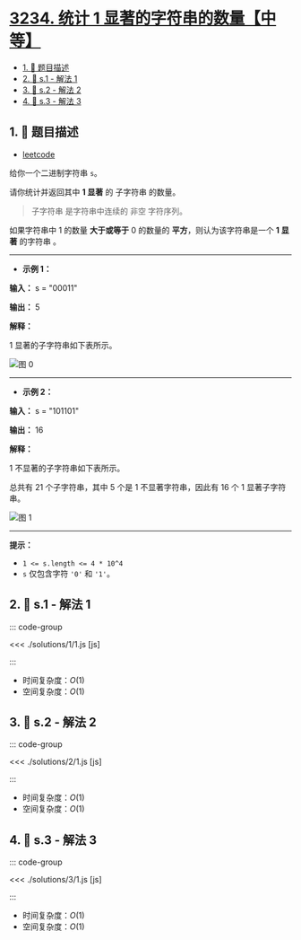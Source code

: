 # [3234. 统计 1 显著的字符串的数量【中等】](https://github.com/tnotesjs/TNotes.leetcode/tree/main/notes/3234.%20%E7%BB%9F%E8%AE%A1%201%20%E6%98%BE%E8%91%97%E7%9A%84%E5%AD%97%E7%AC%A6%E4%B8%B2%E7%9A%84%E6%95%B0%E9%87%8F%E3%80%90%E4%B8%AD%E7%AD%89%E3%80%91)

<!-- region:toc -->

- [1. 📝 题目描述](#1--题目描述)
- [2. 🎯 s.1 - 解法 1](#2--s1---解法-1)
- [3. 🎯 s.2 - 解法 2](#3--s2---解法-2)
- [4. 🎯 s.3 - 解法 3](#4--s3---解法-3)

<!-- endregion:toc -->

## 1. 📝 题目描述

- [leetcode](https://leetcode.cn/problems/count-the-number-of-substrings-with-dominant-ones/)

给你一个二进制字符串 `s`。

请你统计并返回其中 **1 显著** 的 子字符串 的数量。

> 子字符串 是字符串中连续的 非空 字符序列。

如果字符串中 1 的数量 **大于或等于** 0 的数量的 **平方**，则认为该字符串是一个 **1 显著** 的字符串 。

---

- **示例 1：**

**输入：** s = "00011"

**输出：** 5

**解释：**

1 显著的子字符串如下表所示。

![图 0](https://cdn.jsdelivr.net/gh/tnotesjs/imgs@main/2025-09-29-12-29-20.png)

---

- **示例 2：**

**输入：** s = "101101"

**输出：** 16

**解释：**

1 不显著的子字符串如下表所示。

总共有 21 个子字符串，其中 5 个是 1 不显著字符串，因此有 16 个 1 显著子字符串。

![图 1](https://cdn.jsdelivr.net/gh/tnotesjs/imgs@main/2025-09-29-12-29-36.png)

---

**提示：**

- `1 <= s.length <= 4 * 10^4`
- `s` 仅包含字符 `'0'` 和 `'1'`。

## 2. 🎯 s.1 - 解法 1

::: code-group

<<< ./solutions/1/1.js [js]

:::

- 时间复杂度：$O(1)$
- 空间复杂度：$O(1)$

## 3. 🎯 s.2 - 解法 2

::: code-group

<<< ./solutions/2/1.js [js]

:::

- 时间复杂度：$O(1)$
- 空间复杂度：$O(1)$

## 4. 🎯 s.3 - 解法 3

::: code-group

<<< ./solutions/3/1.js [js]

:::

- 时间复杂度：$O(1)$
- 空间复杂度：$O(1)$
